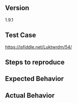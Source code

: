 <!--
Thank you for contributing!
-->

<!-- BUG TEMPLATE -->
## Version
1.9.1

## Test Case
https://jsfiddle.net/Luktwrdm/54/

## Steps to reproduce

## Expected Behavior

## Actual Behavior
